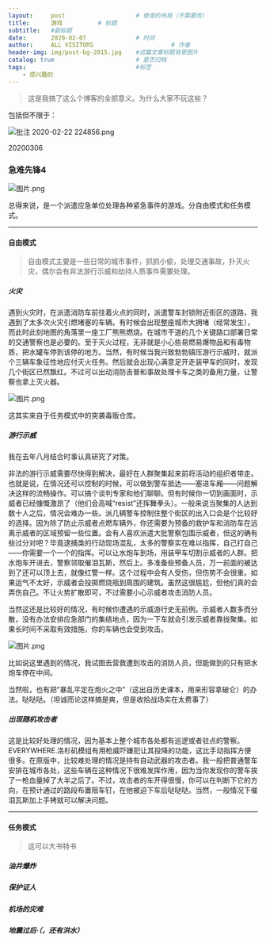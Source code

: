 ```yaml
---
layout:     post                    # 使用的布局（不需要改）
title:      游戏          # 标题 
subtitle:   #副标题
date:       2020-02-07              # 时间
author:     ALL VISITORS                      # 作者
header-img: img/post-bg-2015.jpg    #这篇文章标题背景图片
catalog: true                       # 是否归档
tags:                               #标签
    - 感兴趣的
---
```


> 这是我搞了这么个博客的全部意义。为什么大家不玩这些？

包括但不限于：

![批注 2020-02-22 224856.png](https://i.loli.net/2020/02/22/wpm4kvVCyNh3q5e.png)

20200306
### 急难先锋4

![图片.png](https://i.loli.net/2020/03/06/27XwHxa4JnK9kIL.png)

总得来说，是一个派遣应急单位处理各种紧急事件的游戏。分自由模式和任务模式。

***
#### 自由模式
> 自由模式主要是一些日常的城市事件，抓抓小偷，处理交通事故，扑灭火灾，偶尔会有非法游行示威和劫持人质事件需要处理。

##### 火灾

遇到火灾时，在派遣消防车前往着火点的同时，派遣警车封锁附近街区的道路，我遇到了太多次火灾引燃堵塞的车辆。有时候会出现整座城市大拥堵（经常发生），而此时此刻地图的角落里一座工厂熊熊燃烧。在城市干道的几个关键路口部署日常的交通警察也是必要的。至于灭火过程，无非就是小心些易燃易爆物品和有毒物质，把水罐车停到该停的地方。当然，有时候当我兴致勃勃镇压游行示威时，就派个三辆车象征性地应付灭火任务。然后就会出现心满意足开走装甲车的同时，发现几个街区已然飘红。不过可以出动消防吉普和事故处理卡车之类的备用力量，让警察也拿上灭火器。

![图片.png](https://i.loli.net/2020/03/06/AEjQtGRDVzqvowC.png)

这其实来自于任务模式中的突袭毒贩仓库。

##### 游行示威

我在去年八月结合时事认真研究了对策。

非法的游行示威需要尽快得到解决，最好在人群聚集起来前将活动的组织者带走。也就是说，在情况还可以控制的时候，可以做到警车抵达——塞进车厢——问题解决这样的流畅操作。可以搞个谈判专家和他们聊聊。但有时候你一切到画面时，示威者已经慷慨激昂了（他们会高喊“resist”还挥舞拳头）。一般来说当聚集的人达到数十人之后，情况会难办一些。派几辆警车控制住整个街区的出入口会是个比较好的选择。因为除了防止示威者点燃车辆外，你还需要为预备的救护车和消防车在远离示威者的区域预留一些位置。会有人喜欢派遣大批警察包围示威者，但这的确有些过分对吧？毕竟逮捕类的行动现场混乱，太多的警察实在难以指挥，自己打自己——你需要一个一个的指挥。可以让水炮车到场，用装甲车切割示威者的人群。把水炮车开进去，警察领取催泪瓦斯，然后上。多准备些预备人员，万一前面的被达到了还可以顶上去，就像红警一样。这个过程中会有人受伤，但伤势不会很重。如果运气不太好，示威者会投掷燃烧瓶到周围的建筑。虽然这很尴尬，但他们真的会弄伤自己。不让火势扩散即可，不过需要小心示威者攻击消防人员。

当然这还是比较好的情况，有时候你遭遇的示威游行史无前例。示威者人数多而分散，没有办法安排应急部门的集结地点，因为一下车就会引发示威者靠拢聚集。如果长时间不采取有效措施，你的车辆也会受到攻击。

![图片.png](https://i.loli.net/2020/03/06/lKU7RtMWkscrSXN.png)

比如说这里遇到的情况，我试图去营救遭到攻击的消防人员，但能做到的只有把水炮车停在中间。

当然啦，也有把“暴乱平定在炮火之中”（这出自历史课本，用来形容拿破仑）的办法。哒哒哒。（坦诚而论这样搞是爽，但是收拾战场实在太费事了）

##### 出现随机攻击者

这是比较好处理的情况，因为基本上整个城市各处都有巡逻或者驻点的警察。EVERYWHERE.洛杉矶模组有用枪威吓嫌犯让其投降的功能，这比手动指挥方便很多。在原版中，比较难处理的情况是持有自动武器的攻击者。我一般把普通警车安排在城市各处，这些车辆在这种情况下很难发挥作用，因为当你发现你的警车挨了一枪血量掉了大半之后了。不过，攻击者的车开得很慢，你可以在判断下它的方向，在预计通过的路段布置阻车钉，在他被迫下车后哒哒哒。当然，一般情况下催泪瓦斯加上手铐就可以解决问题。

***
#### 任务模式
> 这可以大书特书

##### 油井爆炸

##### 保护证人

##### 机场的灾难

##### 地震过后·（，还有洪水）




